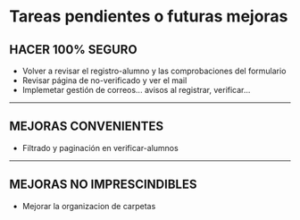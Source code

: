 # Tareas pendientes o futuras mejoras

## HACER 100% SEGURO

- Volver a revisar el registro-alumno y las comprobaciones del formulario
- Revisar página de no-verificado y ver el mail
- Implemetar gestión de correos... avisos al registrar, verificar...

---

## MEJORAS CONVENIENTES

- Filtrado y paginación en verificar-alumnos

---

## MEJORAS NO IMPRESCINDIBLES

- Mejorar la organizacion de carpetas
